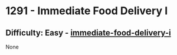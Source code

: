 <h1>1291 - Immediate Food Delivery I</h1><h2>Difficulty: Easy - <a href="https://leetcode.com/problems/immediate-food-delivery-i/">immediate-food-delivery-i</a></h2>None